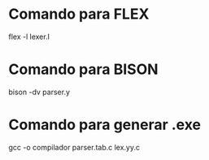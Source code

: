 # Comando para FLEX

flex -l lexer.l

# Comando para BISON

bison -dv parser.y

# Comando para generar .exe

gcc -o compilador parser.tab.c lex.yy.c
